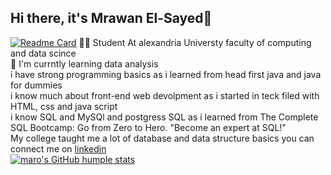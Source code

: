 ## Hi there, it's Mrawan El-Sayed👋
[![Readme Card](https://github-readme-stats.vercel.app/api/pin/?username=r0binn3082&repo=github-readme-stats)](https://github.com/anuraghazra/github-readme-stats)
👨‍🏫 Student At alexandria Universty faculty of computing and data scince </br>
🌱 I'm currntly learning data analysis </br>
i have strong programming basics as i learned from head first java and java for dummies </br>
i know much about front-end web devolpment as i started in teck filed with HTML, css and java script </br>
i know SQL and MySQl and postgress SQL as i learned from The Complete SQL Bootcamp: Go from Zero to Hero. "Become an expert at SQL!"</br>
My college taught me a lot of database and data structure basics 
you can connect me on <a href="www.linkedin.com/in/mrawan-shawkey-9891241b2" > linkedin </a> </br>
[![maro's GitHub humple stats](https://github-readme-stats.vercel.app/api?username=r0binn3082)](https://github.com/anuraghazra/github-readme-stats)

